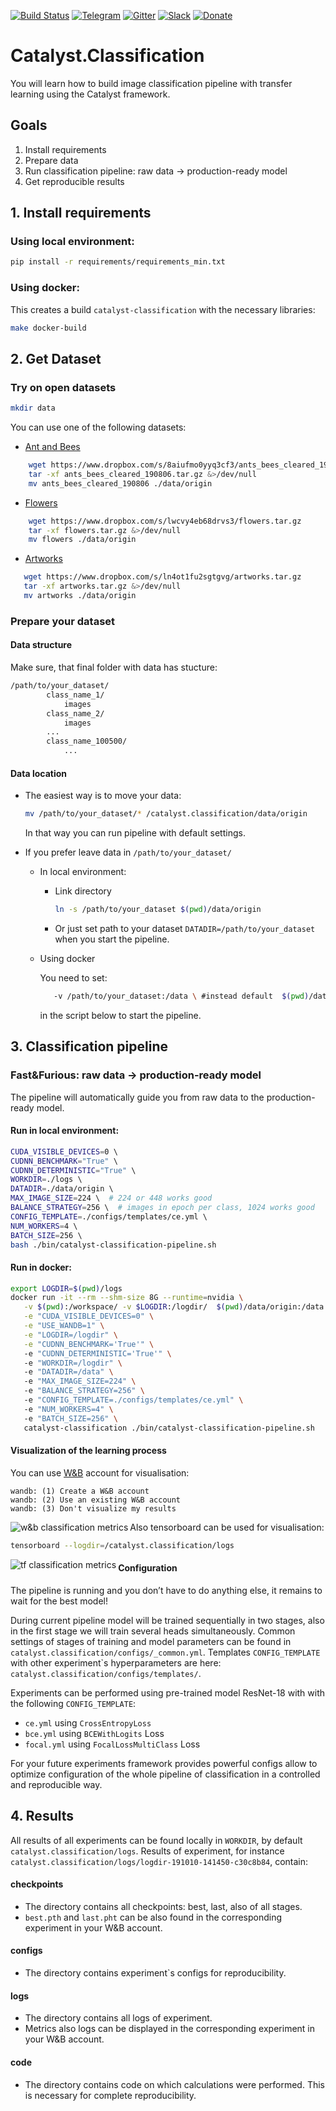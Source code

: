 [![Build Status](https://travis-ci.com/catalyst-team/classification.svg?branch=master)](https://travis-ci.com/catalyst-team/classification)
[![Telegram](./pics/telegram.svg)](https://t.me/catalyst_team)
[![Gitter](https://badges.gitter.im/catalyst-team/community.svg)](https://gitter.im/catalyst-team/community?utm_source=badge&utm_medium=badge&utm_campaign=pr-badge)
[![Slack](./pics/slack.svg)](https://opendatascience.slack.com/messages/CGK4KQBHD)
[![Donate](https://raw.githubusercontent.com/catalyst-team/catalyst-pics/master/third_party_pics/patreon.png)](https://www.patreon.com/catalyst_team)

# Catalyst.Classification

You will learn how to build image classification pipeline with transfer learning using the Catalyst framework.

## Goals
1. Install requirements
2. Prepare data
3. Run classification pipeline: raw data → production-ready model
4. Get reproducible results

## 1. Install requirements

### Using local environment: 

```bash
pip install -r requirements/requirements_min.txt
```

### Using docker:

This creates a build `catalyst-classification` with the necessary libraries:
```bash
make docker-build
```

## 2. Get Dataset

### Try on open datasets

```bash
mkdir data
```
You can use one of the following datasets:

* [Ant and Bees](https://www.kaggle.com/ajayrana/hymenoptera-data)
```bash
    wget https://www.dropbox.com/s/8aiufmo0yyq3cf3/ants_bees_cleared_190806.tar.gz
    tar -xf ants_bees_cleared_190806.tar.gz &>/dev/null
    mv ants_bees_cleared_190806 ./data/origin
 ```
* [Flowers](https://www.kaggle.com/alxmamaev/flowers-recognition)
```bash
    wget https://www.dropbox.com/s/lwcvy4eb68drvs3/flowers.tar.gz
    tar -xf flowers.tar.gz &>/dev/null
    mv flowers ./data/origin
 ```

* [Artworks](https://www.kaggle.com/ikarus777/best-artworks-of-all-time)
 ```bash
    wget https://www.dropbox.com/s/ln4ot1fu2sgtgvg/artworks.tar.gz
    tar -xf artworks.tar.gz &>/dev/null
    mv artworks ./data/origin
```

###  Prepare your dataset

#### Data structure
Make sure, that final folder with data has stucture:
```bash
/path/to/your_dataset/
        class_name_1/
            images
        class_name_2/
            images
        ...
        class_name_100500/
            ...
```
#### Data location

* The easiest way is to move your data:
    ```bash
    mv /path/to/your_dataset/* /catalyst.classification/data/origin 
    ``` 
    In that way you can run pipeline with default settings. 

* If you prefer leave data in `/path/to/your_dataset/` 
    * In local environment:
        * Link directory
            ```bash
            ln -s /path/to/your_dataset $(pwd)/data/origin
            ```
         * Or just set path to your dataset `DATADIR=/path/to/your_dataset` when you start the pipeline.

    * Using docker

        You need to set:
        ```bash
           -v /path/to/your_dataset:/data \ #instead default  $(pwd)/data/origin:/data
         ```
        in the script below to start the pipeline.

## 3. Classification pipeline
### Fast&Furious: raw data → production-ready model

The pipeline will automatically guide you from raw data to the production-ready model. 

#### Run in local environment: 

```bash	
CUDA_VISIBLE_DEVICES=0 \	
CUDNN_BENCHMARK="True" \	
CUDNN_DETERMINISTIC="True" \	
WORKDIR=./logs \	
DATADIR=./data/origin \	
MAX_IMAGE_SIZE=224 \  # 224 or 448 works good	
BALANCE_STRATEGY=256 \  # images in epoch per class, 1024 works good	
CONFIG_TEMPLATE=./configs/templates/ce.yml \	
NUM_WORKERS=4 \	
BATCH_SIZE=256 \	
bash ./bin/catalyst-classification-pipeline.sh	
```

#### Run in docker:

```bash
export LOGDIR=$(pwd)/logs
docker run -it --rm --shm-size 8G --runtime=nvidia \
   -v $(pwd):/workspace/ -v $LOGDIR:/logdir/  $(pwd)/data/origin:/data \
   -e "CUDA_VISIBLE_DEVICES=0" \
   -e "USE_WANDB=1" \
   -e "LOGDIR=/logdir" \
   -e "CUDNN_BENCHMARK='True'" \	
   -e "CUDNN_DETERMINISTIC='True'" \	
   -e "WORKDIR=/logdir" \	
   -e "DATADIR=/data" \	
   -e "MAX_IMAGE_SIZE=224" \  	
   -e "BALANCE_STRATEGY=256" \ 	
   -e "CONFIG_TEMPLATE=./configs/templates/ce.yml" \	
   -e "NUM_WORKERS=4" \	
   -e "BATCH_SIZE=256" \	
   catalyst-classification ./bin/catalyst-classification-pipeline.sh
```

#### Visualization of the learning process

You can use [W&B](https://www.wandb.com/) account for visualisation:

```
wandb: (1) Create a W&B account
wandb: (2) Use an existing W&B account
wandb: (3) Don't visualize my results
```
<img src="/pics/wandb_metrics.png" title="w&b classification metrics"  align="left">


Also tensorboard can be used for visualisation:

```bash	
tensorboard --logdir=/catalyst.classification/logs
```
<img src="/pics/tf_metrics.png" title="tf classification metrics"  align="left">

#### Configuration

The pipeline is running and you don’t have to do anything else, it remains to wait for the best model!

During current pipeline model will be trained sequentially in two stages, also in the first stage we will train several heads simultaneously. Common settings of stages of training and model parameters can be found in `catalyst.classification/configs/_common.yml`. Templates `CONFIG_TEMPLATE` with other experiment\`s hyperparameters 
are here: `catalyst.classification/configs/templates/`.

Experiments can be performed using pre-trained model ResNet-18 with with the following `CONFIG_TEMPLATE`:
- `ce.yml`  using `CrossEntropyLoss`
- `bce.yml` using `BCEWithLogits` Loss
- `focal.yml` using `FocalLossMultiClass` Loss

For your future experiments framework provides powerful configs allow to optimize configuration of the whole pipeline of classification in a controlled and reproducible way.

## 4. Results
All results of all experiments can be found locally in `WORKDIR`, by default `catalyst.classification/logs`. Results of experiment, for instance `catalyst.classification/logs/logdir-191010-141450-c30c8b84`, contain:

#### checkpoints
*  The directory contains all checkpoints: best, last, also of all stages.
* `best.pth` and `last.pht` can be also found in the corresponding experiment in your W&B account.

#### configs
*  The directory contains experiment\`s configs for reproducibility.

#### logs 
* The directory contains all logs of experiment. 
* Metrics also logs can be displayed in the corresponding experiment in your W&B account.

#### code
*  The directory contains code on which calculations were performed. This is necessary for complete reproducibility.


